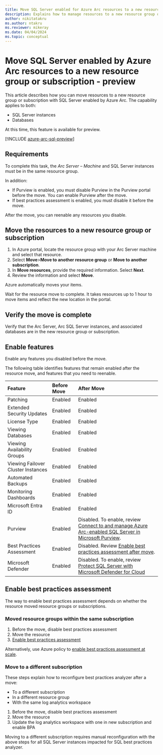 ```yaml
---
title: Move SQL Server enabled for Azure Arc resources to a new resource group or subscription - preview
description: Explains how to manage resources to a new resource group or subscription for SQL Server enabled by Azure Arc
author: nikitatakru 
ms.author: ntakru
ms.reviewer: mikeray
ms.date: 04/04/2024
ms.topic: conceptual
---
```



# Move SQL Server enabled by Azure Arc resources to a new resource group or subscription - preview

This article describes how you can move resources to a new resource group or subscription with SQL Server enabled by Azure Arc. The capability applies to both:

- SQL Server instances
- Databases

At this time, this feature is available for preview.

[!INCLUDE [azure-arc-sql-preview](includes/azure-arc-sql-preview.md)]

## Requirements

To complete this task, the *Arc Server – Machine* and SQL Server instances must be in the same resource group.

In addition:

- If Purview is enabled, you must disable Purview in the Purview portal before the move. You can enable Purview after the move.
- If best practices assessment is enabled, you must disable it before the move.

After the move, you can reenable any resources you disable.

## Move the resources to a new resource group or subscription

1. In Azure portal, locate the resource group with your Arc Server machine and select that resource.
2. Select **Move**>**Move to another resource group** or **Move to another subscription**.
3. In **Move resources**, provide the required information. Select **Next**.
4. Review the information and select **Move**.

Azure automatically moves your items.

Wait for the resource move to complete. It takes resources up to 1 hour to move items and reflect the new location in the portal.

## Verify the move is complete

Verify that the Arc Server, Arc SQL Server instances, and associated databases are in the new resource group or subscription.

## Enable features

Enable any features you disabled before the move.

The following table identifies features that remain enabled after the resource move, and features that you need to reenable.

|Feature |Before Move |After Move |
|:----|:----|:----|
|Patching  |Enabled |Enabled |
|Extended Security Updates |Enabled |Enabled |
|License Type |Enabled |Enabled |
|Viewing Databases  |Enabled |Enabled |
|Viewing Availability Groups |Enabled |Enabled |
|Viewing Failover Cluster Instances  |Enabled |Enabled |
|Automated Backups |Enabled |Enabled |
|Monitoring Dashboards |Enabled |Enabled |
|Microsoft Entra ID |Enabled |Enabled |
|Purview |Enabled |Disabled. To enable, review [Connect to and manage Azure Arc-enabled SQL Server in Microsoft Purview](/purview/register-scan-azure-arc-enabled-sql-server).|
|Best Practices Assessment |Enabled |Disabled. Review [Enable best practices assessment after move](#enable-best-practices-assessment).|
|Microsoft Defender |Enabled |Disabled. To enable, review [Protect SQL Server with Microsoft Defender for Cloud](configure-advanced-data-security.md)|

## Enable best practices assessment

The way to enable best practices assessment depends on whether the resource moved resource groups or subscriptions.

### Moved resource groups within the same subscription

1. Before the move, disable best practices assessment
2. Move the resource
3. [Enable best practices assessment]( assess.md#enable-best-practices-assessment)

Alternatively, use Azure policy to [enable best practices assessment  at scale]( /assess.md#enable-best-practices-assessment-at-scale-using-azure-policy).

### Move to a different subscription

These steps explain how to reconfigure best practices analyzer after a move:

- To a different subscription
- In a different resource group
- With the same log analytics workspace

1. Before the move, disable best practices assessment
2. Move the resource
3. Update the log analytics workspace with one in new subscription and enable BPA

Moving to a different subscription requires manual reconfiguration with the above steps for all SQL Server instances impacted for SQL best practices analyzer.
